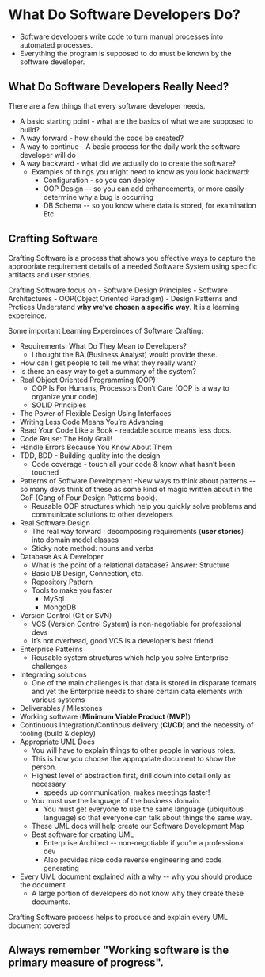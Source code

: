 # What Do Software Developers Do?
*   Software developers write code to turn manual processes into automated processes.
*   Everything the program is supposed to do must be known by the software developer.

## What Do Software Developers Really Need?
There are a few things that every software developer needs.

- A basic starting point - what are the basics of what we are supposed to build?
- A way forward - how should the code be created?
- A way to continue - A basic process for the daily work the software developer will do
- A way backward - what did we actually do to create the software?
  - Examples of things you might need to know as you look backward:
    - Configuration - so you can deploy
    - OOP Design -- so you can add enhancements, or more easily determine why a bug is occurring
    - DB Schema -- so you know where data is stored, for examination
Etc.

## Crafting Software

Crafting Software is a process that shows you effective ways to capture the appropriate requirement details of a needed Software System using specific artifacts and user stories.

Crafting Software  focus on
    - Software Design Principles
    - Software Architectures
    - OOP(Object Oriented Paradigm)
    - Design Patterns and Prctices 
Understand  <b>why we’ve chosen a specific way</b>. 
It is a learning expereince.
 
Some important Learning Expereinces of Software Crafting:
- Requirements: What Do They Mean to Developers?
  - I thought the BA (Business Analyst) would provide these.
- How can I get people to tell me what they really want?
- Is there an easy way to get a summary of the system?
- Real Object Oriented Programming (OOP)
  - OOP Is For Humans, Processors Don’t Care (OOP is a way to organize your code)
  - SOLID Principles
- The Power of Flexible Design Using Interfaces
- Writing Less Code Means You’re Advancing
- Read Your Code Like a Book - readable source means less docs.
- Code Reuse: The Holy Grail!
- Handle Errors Because You Know About Them
- TDD, BDD - Building quality into the design
  - Code coverage - touch all your code & know what hasn’t been touched
- Patterns of Software Development
  -New ways to think about patterns -- so many devs think of these as some kind of magic written about in the GoF (Gang of Four Design Patterns book).
  - Reusable OOP structures which help you quickly solve problems and communicate solutions to other developers
- Real Software Design
  - The real way forward : decomposing requirements (<b>user stories</b>) into domain model classes
  - Sticky note method: nouns and verbs
- Database As A Developer
  - What is the point of a relational database? Answer: Structure
  - Basic DB Design, Connection, etc.
  - Repository Pattern
  - Tools to make you faster
    - MySql
    - MongoDB
- Version Control (Git or SVN)
    - VCS (Version Control System) is non-negotiable for professional devs 
    - It’s not overhead, good VCS is a developer’s best friend
- Enterprise Patterns
    - Reusable system structures which help you solve Enterprise challenges
- Integrating solutions 
    - One of the main challenges is that data is stored in disparate formats and yet the Enterprise needs to share certain data elements with various systems
- Deliverables / Milestones
- Working software (<b>Minimum Viable Product (MVP)</b>)
- Continuous Integration/Continous delivery (<b>CI/CD</b>) and the necessity of tooling (build & deploy)
- Appropriate UML Docs
    - You will have to explain things to other people in various roles. 
    - This is how you choose the appropriate document to show the person.
    - Highest level of abstraction first, drill down into detail only as necessary 
        - speeds up communication, makes meetings faster!
    - You must use the language of the business domain. 
        - You must get everyone to use the same language (ubiquitous language) so that everyone can talk about things the same way.
    - These UML docs will help create our Software Development Map
    - Best software for creating UML 
        - Enterprise Architect -- non-negotiable if you’re a professional dev
        - Also provides nice code reverse engineering and code generating
- Every UML document explained with a why -- why you should produce the document
    - A large portion of developers do not know why they create these documents. 

Crafting Software process helps to produce and explain every UML document covered 

## Always remember "Working software is the primary measure of progress".